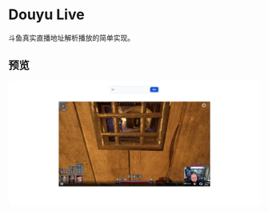 # Douyu Live
斗鱼真实直播地址解析播放的简单实现。
## 预览
![image](https://github.com/hangsman/douyu-live/blob/main/images/live.jpg) 